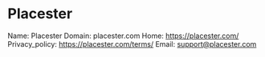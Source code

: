 
# Placester

Name: Placester
Domain: placester.com
Home: https://placester.com/
Privacy_policy: https://placester.com/terms/
Email: support@placester.com

